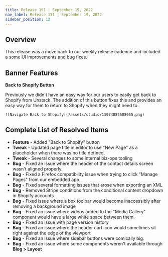 ```yaml
---
title: Release 151 | September 19, 2022
nav_label: Release 151 | September 19, 2022
sidebar_position: 12
---
```


## Overview

This release was a move back to our weekly release cadence and included a some UI improvements and bug fixes.

## Banner Features

**Back to Shopify Button**

Previously we didn't have an easy way for our users to easily get back to Shopify from Unstack. The addition of this
button fixes this and provides an easy way for them to return to Shopify when they might need to.

    ![Navigate Back to Shopify](/assets/studio/11074082508055.png)

## Complete List of Resolved Items

* **Feature** - Added "Back to Shopify" button
* **Tweak** - Updated page title in editor to use "New Page" as a placeholder when there was no title defined.
* **Tweak** - Several changes to some internal biz-ops tooling
* **Bug** - Fixed an issue where the header of the contact details screen wasn't aligned properly.
* **Bug** - Fixed a Firefox compatibility issue when trying to click "Manage Pages" from our embedded app.
* **Bug** - Fixed several formatting issues that arose when exporting an XML
* **Bug** - Removed Stripe conditions from the conditional content dropdown in Shopify accounts
* **Bug** - Fixed issue where a box toolbar would become inaccessibly after removing a background image
* **Bug** - Fixed an issue where videos added to the "Media Gallery" component would have a large white space between
  them.
* **Bug** - Fixed an issue with page version history
* **Bug** - Fixed an issue where the header cart icon would sometimes sit right against the edge of the viewport
* **Bug** - Fixed an issue where sidebar buttons were comically big.
* **Bug** - Fixed an issue where some components weren't available through **Blog > Layout**
